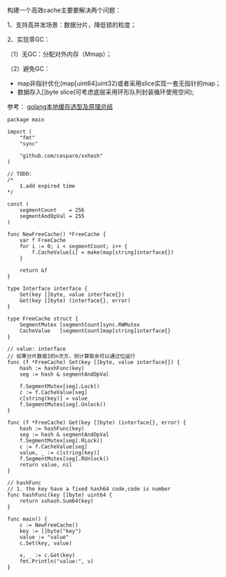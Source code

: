 构建一个高效cache主要要解决两个问题：

1、支持高并发场景：数据分片，降低锁的粒度；

2、实现零GC：

（1）无GC：分配对外内存（Mmap）；

（2）避免GC：

- map非指针优化(map[uint64]uint32)或者采用slice实现一套无指针的map；
- 数据存入[]byte slice(可考虑底层采用环形队列封装循环使用空间);

参考：
[golang本地缓存选型及原理总结](https://docs.google.com/presentation/d/1W2TIVAGFDe7ynjbhyGpc9SKB8Edg6ScUbwJyBWwyuUs/edit?usp=sharing)


```
package main

import (
	"fmt"
	"sync"

	"github.com/cespare/xxhash"
)

// TODO:
/*
	1.add expired time
*/

const (
	segmentCount    = 256
	segmentAndOpVal = 255
)

func NewFreeCache() *FreeCache {
	var f FreeCache
	for i := 0; i < segmentCount; i++ {
		f.CacheValue[i] = make(map[string]interface{})
	}

	return &f
}

type Interface interface {
	Set(key []byte, value interface{})
	Get(key []byte) (interface{}, error)
}

type FreeCache struct {
	SegmentMutex [segmentCount]sync.RWMutex
	CacheValue   [segmentCount]map[string]interface{}
}

// value: interface
// 如果分片数是2的n次方，则计算取余可以通过位运行
func (f *FreeCache) Set(key []byte, value interface{}) {
	hash := hashFunc(key)
	seg := hash & segmentAndOpVal

	f.SegmentMutex[seg].Lock()
	c := f.CacheValue[seg]
	c[string(key)] = value
	f.SegmentMutex[seg].Unlock()
}

func (f *FreeCache) Get(key []byte) (interface{}, error) {
	hash := hashFunc(key)
	seg := hash & segmentAndOpVal
	f.SegmentMutex[seg].RLock()
	c := f.CacheValue[seg]
	value, _ := c[string(key)]
	f.SegmentMutex[seg].RUnlock()
	return value, nil
}

// hashFunc
// 1. the key have a fixed hash64 code,code is number
func hashFunc(key []byte) uint64 {
	return xxhash.Sum64(key)
}

func main() {
	c := NewFreeCache()
	key := []byte("key")
	value := "value"
	c.Set(key, value)

	v, _ := c.Get(key)
	fmt.Println("value:", v)
}
```
